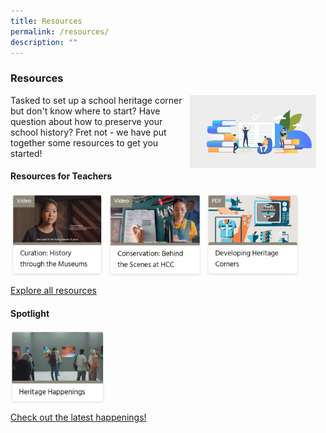 ```yaml
---
title: Resources
permalink: /resources/
description: ""
---
```

### **Resources**
<img src="/images/resources1.jpg" style="width:40%;margin-right:15px;" align = "right">
Tasked to set up a school heritage corner but don't know where to start? Have question about how to preserve your school history? Fret not - we have put together some resources to get you started!

#### **Resources for Teachers**

<p><a href="https://www.youtube.com/watch?v=zuB1Pj0g17w&list=PLE2_iMKVKlHteIeCSBoImXJv5VuWqhnEb">  
<img src="/images/resources3.jpg" style="width:30%;margin-right:5px;" align = "left"> 
	
<p><a href="https://www.youtube.com/watch?v=4Zf_MpZhFrU&feature=youtu.be">  
<img src="/images/resources4.jpg" style="width:30%;margin-right:5px;" align = "left">	
</a></p>
	
<p><a href="https://staging.d1yxymztqoj7qn.amplifyapp.com/files/developing%20heritage%20corner.pdf"> 
<img src="/images/resources2.jpg" style="width:30%;margin-right:5px;" align = "left">  
</a></p>	
	
<br clear="left">	
		
[Explore all resources](https://staging.d1yxymztqoj7qn.amplifyapp.com/resources/heritage-resources/)

#### **Spotlight**
	
<p><a href="https://staging.d1yxymztqoj7qn.amplifyapp.com/resources/heritage-spotlights/">  
<img src="/images/resources5.jpg" style="width:30%;margin-right:5px;" align = "left">	
</a></p>
	
<br clear="left">		
  
[Check out the latest happenings!](https://staging.d1yxymztqoj7qn.amplifyapp.com/resources/heritage-spotlights/)